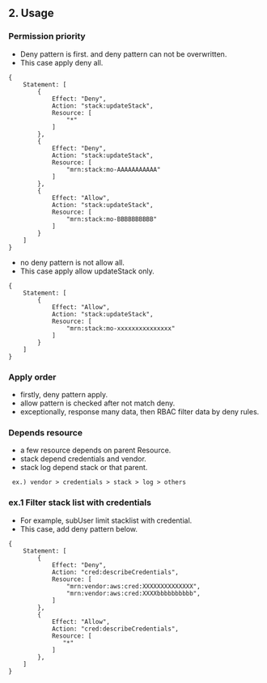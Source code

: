 
## 2. Usage

### Permission priority

 - Deny pattern is first. and deny pattern can not be overwritten.
 - This case apply deny all.
```
{
    Statement: [
        {
            Effect: "Deny",
            Action: "stack:updateStack",
            Resource: [
                "*"
            ]
        },
        {
            Effect: "Deny",
            Action: "stack:updateStack",
            Resource: [
                "mrn:stack:mo-AAAAAAAAAAA"
            ]
        },
        {
            Effect: "Allow",
            Action: "stack:updateStack",
            Resource: [
                "mrn:stack:mo-BBBBBBBBBB"
            ]
        }
    ]
}
```

 - no deny pattern is not allow all.
 - This case apply allow updateStack only.
 ```
 {
     Statement: [
         {
             Effect: "Allow",
             Action: "stack:updateStack",
             Resource: [
                 "mrn:stack:mo-xxxxxxxxxxxxxxx"
             ]
         }
     ]
 }
 ```

### Apply order

 - firstly, deny pattern apply.
 - allow pattern is checked after not match deny.
 - exceptionally, response many data, then RBAC filter data by deny rules.

### Depends resource

 - a few resource depends on parent Resource.
 - stack depend credentials and vendor.
 - stack log depend stack or that parent.
```
 ex.) vendor > credentials > stack > log > others
```

### ex.1 Filter stack list with credentials

 - For example, subUser limit stacklist with credential.
 - This case, add deny pattern below.

 ```
 {
     Statement: [
         {
             Effect: "Deny",
             Action: "cred:describeCredentials",
             Resource: [
                 "mrn:vendor:aws:cred:XXXXXXXXXXXXXX",
                 "mrn:vendor:aws:cred:XXXXbbbbbbbbbb",
             ]
         },
         {
             Effect: "Allow",
             Action: "cred:describeCredentials",
             Resource: [
                "*"
             ]
         },
     ]
 }
 ```
